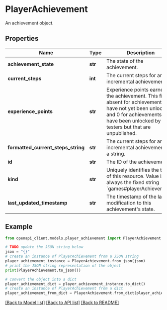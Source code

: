 # PlayerAchievement

An achievement object.

## Properties

Name | Type | Description | Notes
------------ | ------------- | ------------- | -------------
**achievement_state** | **str** | The state of the achievement. | [optional] 
**current_steps** | **int** | The current steps for an incremental achievement. | [optional] 
**experience_points** | **str** | Experience points earned for the achievement. This field is absent for achievements that have not yet been unlocked and 0 for achievements that have been unlocked by testers but that are unpublished. | [optional] 
**formatted_current_steps_string** | **str** | The current steps for an incremental achievement as a string. | [optional] 
**id** | **str** | The ID of the achievement. | [optional] 
**kind** | **str** | Uniquely identifies the type of this resource. Value is always the fixed string &#x60;games#playerAchievement&#x60;. | [optional] 
**last_updated_timestamp** | **str** | The timestamp of the last modification to this achievement&#39;s state. | [optional] 

## Example

```python
from openapi_client.models.player_achievement import PlayerAchievement

# TODO update the JSON string below
json = "{}"
# create an instance of PlayerAchievement from a JSON string
player_achievement_instance = PlayerAchievement.from_json(json)
# print the JSON string representation of the object
print(PlayerAchievement.to_json())

# convert the object into a dict
player_achievement_dict = player_achievement_instance.to_dict()
# create an instance of PlayerAchievement from a dict
player_achievement_from_dict = PlayerAchievement.from_dict(player_achievement_dict)
```
[[Back to Model list]](../README.md#documentation-for-models) [[Back to API list]](../README.md#documentation-for-api-endpoints) [[Back to README]](../README.md)


